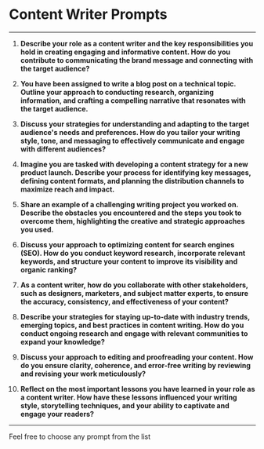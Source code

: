 # Content Writer Prompts

---

1. **Describe your role as a content writer and the key responsibilities you hold in creating engaging and informative content. How do you contribute to communicating the brand message and connecting with the target audience?**

2. **You have been assigned to write a blog post on a technical topic. Outline your approach to conducting research, organizing information, and crafting a compelling narrative that resonates with the target audience.**

3. **Discuss your strategies for understanding and adapting to the target audience's needs and preferences. How do you tailor your writing style, tone, and messaging to effectively communicate and engage with different audiences?**

4. **Imagine you are tasked with developing a content strategy for a new product launch. Describe your process for identifying key messages, defining content formats, and planning the distribution channels to maximize reach and impact.**

5. **Share an example of a challenging writing project you worked on. Describe the obstacles you encountered and the steps you took to overcome them, highlighting the creative and strategic approaches you used.**

6. **Discuss your approach to optimizing content for search engines (SEO). How do you conduct keyword research, incorporate relevant keywords, and structure your content to improve its visibility and organic ranking?**

7. **As a content writer, how do you collaborate with other stakeholders, such as designers, marketers, and subject matter experts, to ensure the accuracy, consistency, and effectiveness of your content?**

8. **Describe your strategies for staying up-to-date with industry trends, emerging topics, and best practices in content writing. How do you conduct ongoing research and engage with relevant communities to expand your knowledge?**

9. **Discuss your approach to editing and proofreading your content. How do you ensure clarity, coherence, and error-free writing by reviewing and revising your work meticulously?**

10. **Reflect on the most important lessons you have learned in your role as a content writer. How have these lessons influenced your writing style, storytelling techniques, and your ability to captivate and engage your readers?**

---

Feel free to choose any prompt from the list
